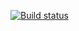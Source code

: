 [![Build status](https://ci.appveyor.com/api/projects/status/y2aid2hnw05txte1?svg=true)](https://ci.appveyor.com/project/ArtemS27/aqa-homework-2-3)